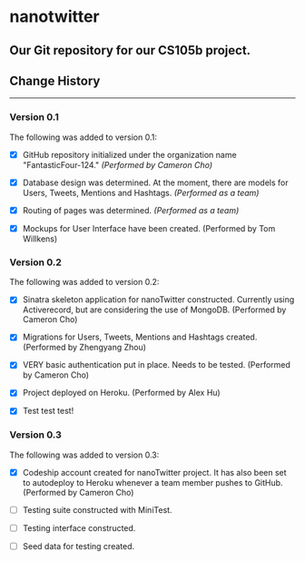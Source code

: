 # nanotwitter
Our Git repository for our CS105b project.
---------------


## Change History
---------------
### Version 0.1
The following was added to version 0.1:
- [x] GitHub repository initialized under the organization name "FantasticFour-124." *(Performed by Cameron Cho)*

- [x] Database design was determined. At the moment, there are models for Users, Tweets, Mentions and Hashtags. *(Performed as a team)*

- [x] Routing of pages was determined. *(Performed as a team)*

- [x] Mockups for User Interface have been created. (Performed by Tom Willkens)


### Version 0.2
The following was added to version 0.2:
- [x] Sinatra skeleton application for nanoTwitter constructed. Currently using Activerecord, but are considering the use of MongoDB. (Performed by Cameron Cho)

- [x] Migrations for Users, Tweets, Mentions and Hashtags created. (Performed by Zhengyang Zhou)

- [x] VERY basic authentication put in place. Needs to be tested. (Performed by Cameron Cho)

- [x] Project deployed on Heroku. (Performed by Alex Hu)

- [x] Test test test!

### Version 0.3
The following was added to version 0.3:
- [x] Codeship account created for nanoTwitter project. It has also been set to autodeploy to Heroku whenever a team member pushes to GitHub. (Performed by Cameron Cho)

- [ ] Testing suite constructed with MiniTest.

- [ ] Testing interface constructed.

- [ ] Seed data for testing created.
